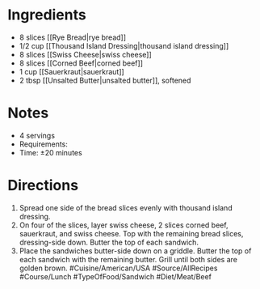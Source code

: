 # Ingredients
- 8 slices [[Rye Bread|rye bread]]
- 1/2 cup [[Thousand Island Dressing|thousand island dressing]]
- 8 slices [[Swiss Cheese|swiss cheese]]
- 8 slices [[Corned Beef|corned beef]]
- 1 cup [[Sauerkraut|sauerkraut]]
- 2 tbsp [[Unsalted Butter|unsalted butter]], softened
# Notes
- 4 servings
- Requirements:
- Time: ±20 minutes
# Directions
1. Spread one side of the bread slices evenly with thousand island dressing.
2. On four of the slices, layer swiss cheese, 2 slices corned beef, sauerkraut, and swiss cheese. Top with the remaining bread slices, dressing-side down. Butter the top of each sandwich.
3. Place the sandwiches butter-side down on a griddle. Butter the top of each sandwich with the remaining butter. Grill until both sides are golden brown.
#Cuisine/American/USA #Source/AllRecipes  #Course/Lunch #TypeOfFood/Sandwich #Diet/Meat/Beef  